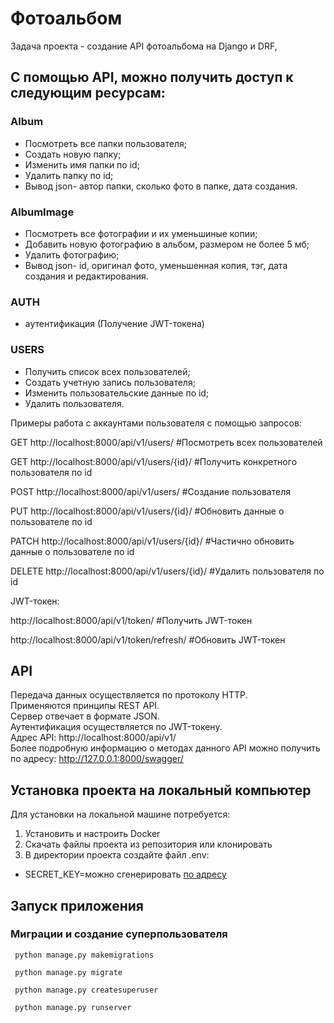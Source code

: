 # Фотоальбом
Задача проекта - создание API фотоальбома на Django и DRF, 

## С помощью API, можно получить доступ к следующим ресурсам:

### Album
* Посмотреть все папки пользователя;
* Создать новую папку;
* Изменить имя папки по id;
* Удалить папку по id;
* Вывод json- автор папки, сколько фото в папке, дата создания.

### AlbumImage
* Посмотреть все фотографии и их уменьшиные копии;
* Добавить новую фотографию в альбом, размером не более 5 мб;
* Удалить фотографию;
* Вывод json- id, оригинал фото, уменьшенная копия, тэг, дата создания и редактирования. 

### AUTH
* аутентификация (Получение JWT-токена)

### USERS
* Получить список всех пользователей;
* Создать учетную запись пользователя;
* Изменить пользовательские данные по id;
* Удалить пользователя.


Примеры работа с аккаунтами пользователя с помощью запросов: 
 
  GET  http://localhost:8000/api/v1/users/        #Посмотреть всех пользователей 
   
  GET  http://localhost:8000/api/v1/users/{id}/   #Получить конкретного пользователя по id 
        
  POST  http://localhost:8000/api/v1/users/       #Создание пользователя
   
  PUT   http://localhost:8000/api/v1/users/{id}/  #Обновить данные о пользователе по id 
   
  PATCH http://localhost:8000/api/v1/users/{id}/  #Частично обновить данные о пользователе по id 
   
  DELETE http://localhost:8000/api/v1/users/{id}/ #Удалить пользователя по id 
  

   JWT-токен: 
    
   http://localhost:8000/api/v1/token/           #Получить JWT-токен 
    
   http://localhost:8000/api/v1/token/refresh/   #Обновить JWT-токен 


## API
Передача данных осуществляется по протоколу HTTP.  
Применяются принципы REST API.  
Сервер отвечает в формате JSON.  
Аутентификация осуществляется по JWT-токену.  
Адрес API: http://localhost:8000/api/v1/  
Более подробную информацию о методах данного API можно получить по адресу: http://127.0.0.1:8000/swagger/

## Установка проекта на локальный компьютер
Для установки на локальной машине потребуется:
1. Установить и настроить Docker
2. Скачать файлы проекта из репозитория или клонировать
3. В директории проекта создайте файл .env:
- SECRET_KEY=можно сгенерировать [по адресу](https://djecrety.ir)

## Запуск приложения
### Миграции и создание суперпользователя
```
 python manage.py makemigrations
```
```
 python manage.py migrate
```
```
 python manage.py createsuperuser
```
```
 python manage.py runserver
```
